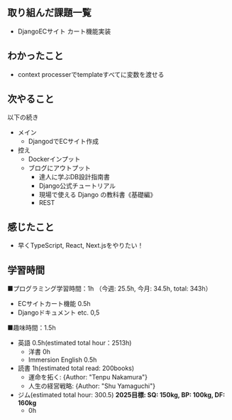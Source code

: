 ## 取り組んだ課題一覧
- DjangoECサイト カート機能実装

## わかったこと
- context processerでtemplateすべてに変数を渡せる

## 次やること
以下の続き
- メイン
  - DjangodでECサイト作成
- 控え
  - Dockerインプット
  - ブログにアウトプット
    - 達人に学ぶDB設計指南書
    - Django公式チュートリアル
    - 現場で使える Django の教科書《基礎編》
    - REST

## 感じたこと
- 早くTypeScript, React, Next.jsをやりたい！

## 学習時間
■プログラミング学習時間：1h （今週: 25.5h, 今月: 34.5h, total: 343h）
  - ECサイトカート機能 0.5h
  - Djangoドキュメント etc. 0,5

■趣味時間：1.5h
- 英語 0.5h(estimated total hour：2513h)
  - 洋書 0h
  - Immersion English 0.5h
- 読書 1h(estimated total read: 200books)
  - 運命を拓く: {Author: "Tenpu Nakamura"}
  - 人生の経営戦略: {Author: "Shu Yamaguchi"}
- ジム(estimated total hour: 300.5) **2025目標: SQ: 150kg, BP: 100kg, DF: 160kg**
  - 0h
